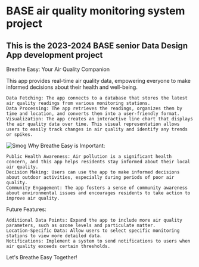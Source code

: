# BASE air quality monitoring system project
This is the 2023-2024 BASE senior Data Design App development project
----------------------------------------------------------------
Breathe Easy: Your Air Quality Companion

This app provides real-time air quality data, empowering everyone to make informed decisions about their health and well-being.

    Data Fetching: The app connects to a database that stores the latest air quality readings from various monitoring stations.
    Data Processing: The app retrieves the readings, organizes them by time and location, and converts them into a user-friendly format.
    Visualization: The app creates an interactive line chart that displays the air quality data over time. This visual representation allows users to easily track changes in air quality and identify any trends or spikes.
![Smog](https://www.rollingstone.com/wp-content/uploads/2023/06/New-York-Air-Quality-Wildfires.jpg?w=1581&h=1054&crop=1)
Why Breathe Easy is Important:

    Public Health Awareness: Air pollution is a significant health concern, and this app helps residents stay informed about their local air quality.
    Decision Making: Users can use the app to make informed decisions about outdoor activities, especially during periods of poor air quality.
    Community Engagement: The app fosters a sense of community awareness about environmental issues and encourages residents to take action to improve air quality.

Future Features:

    Additional Data Points: Expand the app to include more air quality parameters, such as ozone levels and particulate matter.
    Location-Specific Data: Allow users to select specific monitoring stations to view more detailed data.
    Notifications: Implement a system to send notifications to users when air quality exceeds certain thresholds.

Let's Breathe Easy Together!
